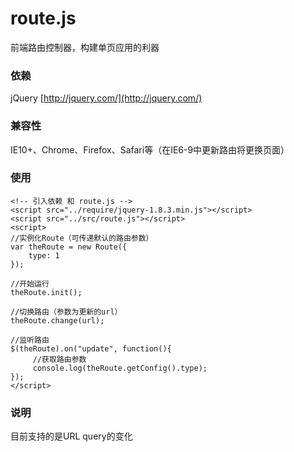 # route.js

前端路由控制器，构建单页应用的利器

### 依赖

jQuery [http://jquery.com/](http://jquery.com/)

### 兼容性

IE10+、Chrome、Firefox、Safari等（在IE6-9中更新路由将更换页面）

### 使用

	<!-- 引入依赖 和 route.js -->
	<script src="../require/jquery-1.8.3.min.js"></script>
	<script src="../src/route.js"></script>
	<script>
	//实例化Route（可传递默认的路由参数）
	var theRoute = new Route({
        type: 1
    });
    
    //开始运行
    theRoute.init();
    
    //切换路由（参数为更新的url）
    theRoute.change(url);
    
    //监听路由
    $(theRoute).on("update", function(){
         //获取路由参数
         console.log(theRoute.getConfig().type);
    });
    </script>
    
### 说明

目前支持的是URL query的变化